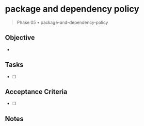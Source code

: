 # package and dependency policy

> Phase 05 • package-and-dependency-policy

## Objective
- 

## Tasks
- [ ] 

## Acceptance Criteria
- [ ] 

## Notes

